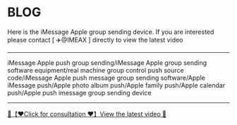 # BLOG

Here is the iMessage Apple group sending device. If you are interested
please contact [ ✈️@IMEAX ] directly to view the latest video

-----------------------

iMessage Apple push group sending/iMessage Apple group sending software equipment/real machine group control push source code/iMessage Apple push message group sending software/Apple iMessage push/Apple photo album push/Apple family push/Apple calendar push/Apple push imessage group sending device

-----------------------

<a href="https://imessageee.github.io/pic/IMEAXXX.png" title="✈️@IMEAX">
  <div class="md-source" class="md-source__repository md-source__repository--active">
   🔗【❤️Click for consultation ❤️】View the latest video 🔎
</a>
